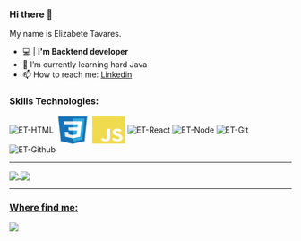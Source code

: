 ### Hi there 👋
<p>My name is Elizabete Tavares.</p>

- :computer: | <strong>I'm Backtend developer </strong>
- 🌱 I’m currently learning hard Java
- 📫 How to reach me: [Linkedin](www.linkedin.com/in/elizabete-tavares-)

### <p align="left"><strong> Skills Technologies:</strong><p> 
<div style="display: inline_block"> 
  <img align="center" alt="ET-HTML" height="50" width="60" src="https://cdn.jsdelivr.net/gh/devicons/devicon/icons/html5/html5-original.svg">
  <img align="center" alt="ET-CSS" height="50" width="60" src="https://raw.githubusercontent.com/devicons/devicon/master/icons/css3/css3-original.svg">
   <img align="center" alt="ET-Js" height="50" width="60" src="https://raw.githubusercontent.com/devicons/devicon/master/icons/javascript/javascript-plain.svg">
    <img align="center" alt="ET-React" height="50" width="60" src="https://cdn.icon-icons.com/icons2/2415/PNG/512/react_original_wordmark_logo_icon_146375.png">
    <img align="center" alt="ET-Node" height="50" width="60" src="https://image.flaticon.com/icons/png/512/919/919825.png">
   <img align="center" alt="ET-Git" height="50" width="60" src="https://cdn.jsdelivr.net/gh/devicons/devicon/icons/git/git-original.svg">
  <img align="center" alt="ET-Github" height="50" width="50" src="https://image.flaticon.com/icons/png/128/270/270798.png">
</div>
<hr>

<div>
  <a href="https://github.com/ElizabeteTavares">
  <img align="center" height="160rem" src="https://github-readme-stats.vercel.app/api?username=ElizabeteTavares&show_icons=true&theme=blue-green&include_all_commits=true&count_private=true"/>
  <img align="center" height="160rem" src="https://github-readme-stats.vercel.app/api/top-langs/?username=ElizabeteTavares&layout=compact&langs_count=7&theme=blue-green"/>
</div>

<hr>
  
### <p align="left"><strong>Where find me:</strong><p> 

<div> 
  <a href="www.linkedin.com/in/elizabete-tavares-" alt="Linkedin">
  <img src="https://img.shields.io/badge/-Linkedin-1C1C1C?style=for-the-badge&logo=Linkedin&logoColor=00FFFF&link=https://www.linkedin.com/in/iuricode"/>
  </a>  
</div>

  

